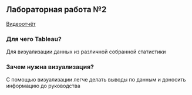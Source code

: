## Лабораторная работа №2

[Видеоотчёт](https://drive.google.com/open?id=1yY46HVncr2aekk7b7lkwlpw43IIJV2i3)

### Для чего Tableau?


Для визуализации данных из различной собранной статистики


### Зачем нужна визуализация?


С помощью визуализации легче делать выводы по данным и доносить информацию до руководства

